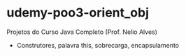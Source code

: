 # udemy-poo3-orient_obj

Projetos do Curso Java Completo (Prof. Nelio Alves)

- Construtores, palavra this, sobrecarga, encapsulamento
